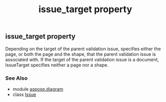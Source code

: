 ﻿---
title: issue_target property
second_title: Aspose.Diagram for Python via .NET API References
description: 
type: docs
weight: 50
url: /python-net/aspose.diagram/issue/issue_target/
is_root: false
---

## issue_target property


Depending on the target of the parent validation issue, specifies either the page, or both the page and the shape, that the parent validation issue is associated with. If the target of the parent validation issue is a document, IssueTarget specifies neither a page nor a shape.

### See Also
* module [aspose.diagram](../../)
* class [Issue](/diagram/python-net/aspose.diagram/issue)
